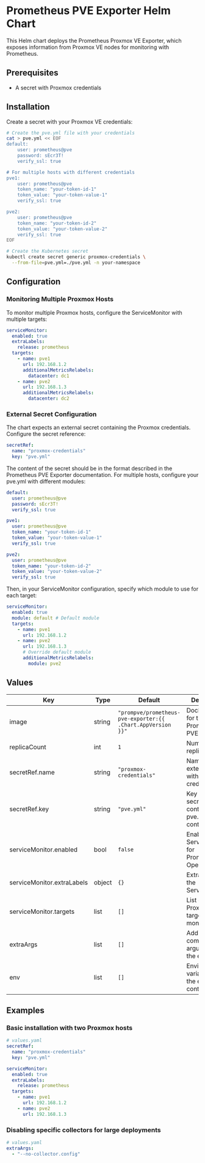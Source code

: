 # Prometheus PVE Exporter Helm Chart

This Helm chart deploys the Prometheus Proxmox VE Exporter, which exposes information from Proxmox VE nodes for monitoring with Prometheus.

## Prerequisites

- A secret with Proxmox credentials

## Installation

Create a secret with your Proxmox VE credentials:

```bash
# Create the pve.yml file with your credentials
cat > pve.yml << EOF
default:
    user: prometheus@pve
    password: sEcr3T!
    verify_ssl: true

# For multiple hosts with different credentials
pve1:
    user: prometheus@pve
    token_name: "your-token-id-1"
    token_value: "your-token-value-1"
    verify_ssl: true

pve2:
    user: prometheus@pve
    token_name: "your-token-id-2"
    token_value: "your-token-value-2"
    verify_ssl: true
EOF

# Create the Kubernetes secret
kubectl create secret generic proxmox-credentials \
  --from-file=pve.yml=./pve.yml -n your-namespace
```

## Configuration

### Monitoring Multiple Proxmox Hosts

To monitor multiple Proxmox hosts, configure the ServiceMonitor with multiple targets:

```yaml
serviceMonitor:
  enabled: true
  extraLabels:
    release: prometheus
  targets:
    - name: pve1
      url: 192.168.1.2
      additionalMetricsRelabels:
        datacenter: dc1
    - name: pve2
      url: 192.168.1.3
      additionalMetricsRelabels:
        datacenter: dc2
```

### External Secret Configuration

The chart expects an external secret containing the Proxmox credentials. Configure the secret reference:

```yaml
secretRef:
  name: "proxmox-credentials"
  key: "pve.yml"
```

The content of the secret should be in the format described in the Prometheus PVE Exporter documentation. For multiple hosts, configure your pve.yml with different modules:

```yaml
default:
  user: prometheus@pve
  password: sEcr3T!
  verify_ssl: true

pve1:
  user: prometheus@pve
  token_name: "your-token-id-1"
  token_value: "your-token-value-1"
  verify_ssl: true

pve2:
  user: prometheus@pve
  token_name: "your-token-id-2"
  token_value: "your-token-value-2"
  verify_ssl: true
```

Then, in your ServiceMonitor configuration, specify which module to use for each target:

```yaml
serviceMonitor:
  enabled: true
  module: default # Default module
  targets:
    - name: pve1
      url: 192.168.1.2
    - name: pve2
      url: 192.168.1.3
      # Override default module
      additionalMetricsRelabels:
        module: pve2
```

## Values

| Key                        | Type   | Default                                                     | Description                                          |
| -------------------------- | ------ | ----------------------------------------------------------- | ---------------------------------------------------- |
| image                      | string | `"prompve/prometheus-pve-exporter:{{ .Chart.AppVersion }}"` | Docker image for the Prometheus PVE Exporter         |
| replicaCount               | int    | `1`                                                         | Number of replicas                                   |
| secretRef.name             | string | `"proxmox-credentials"`                                     | Name of the external secret with Proxmox credentials |
| secretRef.key              | string | `"pve.yml"`                                                 | Key in the secret containing the pve.yml content     |
| serviceMonitor.enabled     | bool   | `false`                                                     | Enable ServiceMonitor for Prometheus Operator        |
| serviceMonitor.extraLabels | object | `{}`                                                        | Extra labels for the ServiceMonitor                  |
| serviceMonitor.targets     | list   | `[]`                                                        | List of Proxmox targets to monitor                   |
| extraArgs                  | list   | `[]`                                                        | Additional command-line arguments for the exporter   |
| env                        | list   | `[]`                                                        | Environment variables for the exporter container     |

## Examples

### Basic installation with two Proxmox hosts

```yaml
# values.yaml
secretRef:
  name: "proxmox-credentials"
  key: "pve.yml"

serviceMonitor:
  enabled: true
  extraLabels:
    release: prometheus
  targets:
    - name: pve1
      url: 192.168.1.2
    - name: pve2
      url: 192.168.1.3
```

### Disabling specific collectors for large deployments

```yaml
# values.yaml
extraArgs:
  - "--no-collector.config"
```
